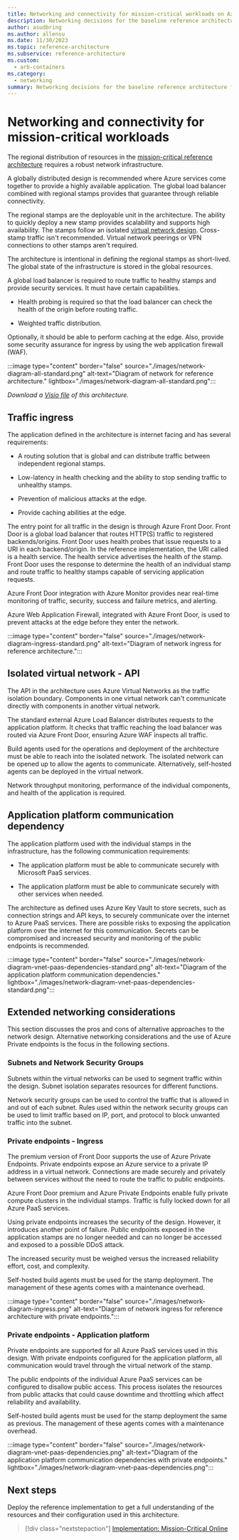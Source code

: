 ```yaml
---
title: Networking and connectivity for mission-critical workloads on Azure
description: Networking decisions for the baseline reference architecture for a mission-critical workload on Azure. 
author: asudbring
ms.author: allensu
ms.date: 11/30/2023
ms.topic: reference-architecture
ms.subservice: reference-architecture
ms.custom:
  - arb-containers
ms.category:
  - networking 
summary: Networking decisions for the baseline reference architecture for a mission-critical workload on Azure. 
---
```


# Networking and connectivity for mission-critical workloads

The regional distribution of resources in the [mission-critical reference architecture](/azure/architecture/reference-architectures/containers/aks-mission-critical/mission-critical-intro) requires a robust network infrastructure. 

A globally distributed design is recommended where Azure services come together to provide a highly available application. The global load balancer combined with regional stamps provides that guarantee through reliable connectivity.

The regional stamps are the deployable unit in the architecture. The ability to quickly deploy a new stamp provides scalability and supports high availability. The stamps follow an isolated [virtual network design](/azure/architecture/framework/mission-critical/mission-critical-networking-connectivity#isolated-virtual-networks). Cross-stamp traffic isn't recommended. Virtual network peerings or VPN connections to other stamps aren't required.

The architecture is intentional in defining the regional stamps as short-lived. The global state of the infrastructure is stored in the global resources.

A global load balancer is required to route traffic to healthy stamps and provide security services. It must have certain capabilities.

- Health probing is required so that the load balancer can check the health of the origin before routing traffic.

- Weighted traffic distribution.

Optionally, it should be able to perform caching at the edge. Also, provide some security assurance for ingress by using the web application firewall (WAF).

:::image type="content" border="false" source="./images/network-diagram-all-standard.png" alt-text="Diagram of network for reference architecture." lightbox="./images/network-diagram-all-standard.png":::

*Download a [Visio file](https://arch-center.azureedge.net/mission-critical-networking.vsdx) of this architecture.*

## Traffic ingress

The application defined in the architecture is internet facing and has several requirements:

- A routing solution that is global and can distribute traffic between independent regional stamps.

- Low-latency in health checking and the ability to stop sending traffic to unhealthy stamps.

- Prevention of malicious attacks at the edge.

- Provide caching abilities at the edge.

The entry point for all traffic in the design is through Azure Front Door. Front Door is a global load balancer that routes HTTP(S) traffic to registered backends/origins. Front Door uses health probes that issue requests to a URI in each backend/origin. In the reference implementation, the URI called is a health service. The health service advertises the health of the stamp. Front Door uses the response to determine the health of an individual stamp and route traffic to healthy stamps capable of servicing application requests.

Azure Front Door integration with Azure Monitor provides near real-time monitoring of traffic, security, success and failure metrics, and alerting.

Azure Web Application Firewall, integrated with Azure Front Door, is used to prevent attacks at the edge before they enter the network.

:::image type="content" border="false" source="./images/network-diagram-ingress-standard.png" alt-text="Diagram of network ingress for reference architecture.":::

## Isolated virtual network - API

The API in the architecture uses Azure Virtual Networks as the traffic isolation boundary. Components in one virtual network can't communicate directly with components in another virtual network.

The standard external Azure Load Balancer distributes requests to the application platform. It checks that traffic reaching the load balancer was routed via Azure Front Door, ensuring Azure WAF inspects all traffic.

Build agents used for the operations and deployment of the architecture must be able to reach into the isolated network. The isolated network can be opened up to allow the agents to communicate. Alternatively, self-hosted agents can be deployed in the virtual network. 

Network throughput monitoring, performance of the individual components, and health of the application is required.

## Application platform communication dependency

The application platform used with the individual stamps in the infrastructure, has the following communication requirements:

- The application platform must be able to communicate securely with Microsoft PaaS services.

- The application platform must be able to communicate securely with other services when needed.

The architecture as defined uses Azure Key Vault to store secrets, such as connection strings and API keys, to securely communicate over the internet to Azure PaaS services. There are possible risks to exposing the application platform over the internet for this communication. Secrets can be compromised and increased security and monitoring of the public endpoints is recommended.

:::image type="content" border="false" source="./images/network-diagram-vnet-paas-dependencies-standard.png" alt-text="Diagram of the application platform communication dependencies." lightbox="./images/network-diagram-vnet-paas-dependencies-standard.png":::

## Extended networking considerations

This section discusses the pros and cons of alternative approaches to the network design. Alternative networking considerations and the use of Azure Private endpoints is the focus in the following sections.

### Subnets and Network Security Groups

Subnets within the virtual networks can be used to segment traffic within the design. Subnet isolation separates resources for different functions.

Network security groups can be used to control the traffic that is allowed in and out of each subnet. Rules used within the network security groups can be used to limit traffic based on IP, port, and protocol to block unwanted traffic into the subnet.

### Private endpoints - Ingress

The premium version of Front Door supports the use of Azure Private Endpoints. Private endpoints expose an Azure service to a private IP address in a virtual network. Connections are made securely and privately between services without the need to route the traffic to public endpoints.

Azure Front Door premium and Azure Private Endpoints enable fully private compute clusters in the individual stamps. Traffic is fully locked down for all Azure PaaS services.

Using private endpoints increases the security of the design. However, it introduces another point of failure. Public endpoints exposed in the application stamps are no longer needed and can no longer be accessed and exposed to a possible DDoS attack.

The increased security must be weighed versus the increased reliability effort, cost, and complexity. 

Self-hosted build agents must be used for the stamp deployment. The management of these agents comes with a maintenance overhead.

:::image type="content" border="false" source="./images/network-diagram-ingress.png" alt-text="Diagram of network ingress for reference architecture with private endpoints.":::

### Private endpoints - Application platform

Private endpoints are supported for all Azure PaaS services used in this design. With private endpoints configured for the application platform, all communication would travel through the virtual network of the stamp.

The public endpoints of the individual Azure PaaS services can be configured to disallow public access. This process isolates the resources from public attacks that could cause downtime and throttling which affect reliability and availability.

Self-hosted build agents must be used for the stamp deployment the same as previous. The management of these agents comes with a maintenance overhead.

:::image type="content" border="false" source="./images/network-diagram-vnet-paas-dependencies.png" alt-text="Diagram of the application platform communication dependencies with private endpoints." lightbox="./images/network-diagram-vnet-paas-dependencies.png":::

## Next steps

Deploy the reference implementation to get a full understanding of the resources and their configuration used in this architecture.

> [!div class="nextstepaction"]
> [Implementation: Mission-Critical Online](https://github.com/Azure/Mission-Critical-Online)
